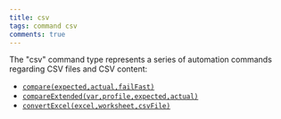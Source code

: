 ```yaml
---
title: csv
tags: command csv
comments: true
---
```



The "csv" command type represents a series of automation commands regarding CSV files and CSV content:

- [`compare(expected,actual,failFast)`](compare(expected,actual,failFast))
- [`compareExtended(var,profile,expected,actual)`](compareExtended(var,profile,expected,actual))
- [`convertExcel(excel,worksheet,csvFile)`](convertExcel(excel,worksheet,csvFile))

